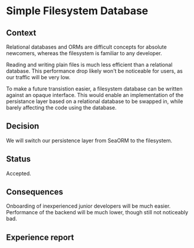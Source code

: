 # Simple Filesystem Database

## Context

Relational databases and ORMs are difficult concepts for absolute newcomers, whereas the filesystem is familiar to any developer.

Reading and writing plain files is much less efficient than a relational database.
This performance drop likely won't be noticeable for users, as our traffic will be very low.

To make a future transistion easier, a filesystem database can be written against an opaque interface.
This would enable an implementation of the persistance layer based on a relational database to be swapped in, while barely affecting the code using the database.

## Decision

We will switch our persistence layer from SeaORM to the filesystem.

## Status

Accepted.

## Consequences

Onboarding of inexperienced junior developers will be much easier.
Performance of the backend will be much lower, though still not noticeably bad.

## Experience report
